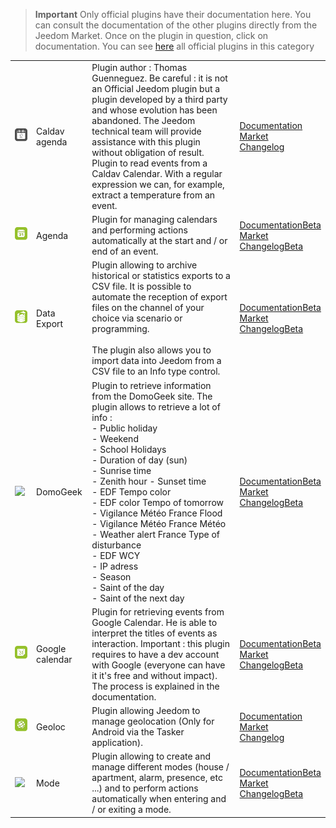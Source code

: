 
>**Important**
>Only official plugins have their documentation here. You can consult the documentation of the other plugins directly from the Jeedom Market. Once on the plugin in question, click on documentation.
>You can see [here](https://market.jeedom.com/index.php?v=d&p=market&type=plugin&categorie=organization) all official plugins in this category


| | | | |
|--- | --- | --- | ---|
|<img src="caldav/caldav_icon.png" class="pluginLogo" width="100" />|Caldav agenda|Plugin author : Thomas Guenneguez. Be careful : it is not an Official Jeedom plugin but a plugin developed by a third party and whose evolution has been abandoned. The Jeedom technical team will provide assistance with this plugin without obligation of result. Plugin to read events from a Caldav Calendar. With a regular expression we can, for example, extract a temperature from an event.|[Documentation](caldav/index.md)<br/>[Market](https://market.jeedom.com/index.php?v=d&p=market_display&id=1149)<br/>[Changelog](caldav/changelog.md)|
|<img src="calendar/calendar_icon.png" class="pluginLogo" width="100" />|Agenda|Plugin for managing calendars and performing actions automatically at the start and / or end of an event.|[Documentation](calendar/index.md)[Beta](calendar/beta/index.md)<br/>[Market](https://market.jeedom.com/index.php?v=d&p=market_display&id=57)<br/>[Changelog](calendar/changelog.md)[Beta](calendar/beta/changelog.md)|
|<img src="dataexport/dataexport_icon.png" class="pluginLogo" width="100" />|Data Export|Plugin allowing to archive historical or statistics exports to a CSV file. It is possible to automate the reception of export files on the channel of your choice via scenario or programming.<br/><br/>The plugin also allows you to import data into Jeedom from a CSV file to an Info type control.|[Documentation](dataexport/index.md)[Beta](dataexport/beta/index.md)<br/>[Market](https://market.jeedom.com/index.php?v=d&p=market_display&id=4057)<br/>[Changelog](dataexport/changelog.md)[Beta](dataexport/beta/changelog.md)|
|<img src="domogeek/domogeek_icon.png" class="pluginLogo" width="100" />|DomoGeek|Plugin to retrieve information from the DomoGeek site. The plugin allows to retrieve a lot of info : <br>- Public holiday <br>- Weekend <br>- School Holidays <br>- Duration of day (sun) <br>- Sunrise time <br>- Zenith hour - Sunset time <br>- EDF Tempo color <br>- EDF color Tempo of tomorrow - Vigilance Météo France Flood <br>- Vigilance Météo France Météo <br>- Weather alert France Type of disturbance <br>- EDF WCY <br>- IP adress <br>- Season <br>- Saint of the day <br>- Saint of the next day|[Documentation](domogeek/index.md)[Beta](domogeek/beta/index.md)<br/>[Market](https://market.jeedom.com/index.php?v=d&p=market_display&id=250)<br/>[Changelog](domogeek/changelog.md)[Beta](domogeek/beta/changelog.md)|
|<img src="gCalendar/gCalendar_icon.png" class="pluginLogo" width="100" />|Google calendar|Plugin for retrieving events from Google Calendar. He is able to interpret the titles of events as interaction. Important : this plugin requires to have a dev account with Google (everyone can have it it's free and without impact). The process is explained in the documentation.|[Documentation](gCalendar/index.md)[Beta](gCalendar/beta/index.md)<br/>[Market](https://market.jeedom.com/index.php?v=d&p=market_display&id=3318)<br/>[Changelog](gCalendar/changelog.md)[Beta](gCalendar/beta/changelog.md)|
|<img src="geoloc/geoloc_icon.png" class="pluginLogo" width="100" />|Geoloc|Plugin allowing Jeedom to manage geolocation (Only for Android via the Tasker application).|[Documentation](geoloc/index.md)<br/>[Market](https://market.jeedom.com/index.php?v=d&p=market_display&id=12)<br/>[Changelog](geoloc/changelog.md)|
|<img src="mode/mode_icon.png" class="pluginLogo" width="100" />|Mode|Plugin allowing to create and manage different modes (house / apartment, alarm, presence, etc ...) and to perform actions automatically when entering and / or exiting a mode.|[Documentation](mode/index.md)[Beta](mode/beta/index.md)<br/>[Market](https://market.jeedom.com/index.php?v=d&p=market_display&id=1929)<br/>[Changelog](mode/changelog.md)[Beta](mode/beta/changelog.md)|
